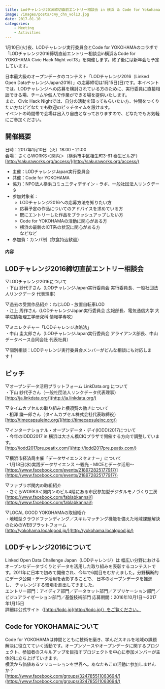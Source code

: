 ```yaml
---
title: Lodチャレンジ2016締切直前エントリー相談会 in 横浜 ＆ Code for Yokohama - Civic Hack Night vol.13
image: /images/posts/c4y_chn_vol13.jpg
date: 2017-01-10
categories:
    - Meeting
    - Activities
---
```


1月10日(火)夜、LODチャレンジ実行委員会とCode for YOKOHAMAのコラボで「LODチャレンジ2016締切直前エントリー相談会in横浜＆Code for YOKOHAMA Civic Hack Night vol.13」を開催します。終了後には新年会も予定しています。  

日本最大級のオープンデータのコンテスト「LODチャレンジ2016（Linked Open DataチャレンジJapan2016）」の応募締切は1月15日(日)です。本イベントでは、LODチャレンジへの応募を検討されている方のために、実行委員に直接相談できる場、チームや個人で作業ができる場を提供いたします。  
また、Civic Hack Nightでは、自分の活動を知ってもらいたい方、仲間をつくりたい方などどなたでも歓迎のピッチタイムを設けます。  
イベントの時間帯で会場は出入り自由となっておりますので、どなたでもお気軽にご参加ください。  

## 開催概要
日時：2017年1月10日（火）18:00 - 21:00  
会場：さくらWORKS＜関内＞（横浜市中区相生町3-61 泰生ビル2F）  
[http://sakuraworks.org/access/](http://sakuraworks.org/access/)
* 主催：LODチャレンジJapan実行委員会  
* 共催：Code for YOKOHAMA  
* 協力：NPO法人横浜コミュニティデザイン・ラボ、一般社団法人リンクデータ  
* 参加対象者：  
	* LODチャレンジ2016への応募方法を知りたい方
	* 応募予定の作品についてのアドバイスを求めている方
	* 既にエントリーした作品をブラッシュアップしたい方
	* Code for YOKOHAMAの活動に関心がある方
	* 横浜の最新のICT系の状況に関心がある方  
などなど　　
* 参加費：カンパ制（飲食持込歓迎）

#### 内容
## LODチャレンジ2016締切直前エントリー相談会
▽LODチャレンジ2016について  
・下山 紗代子さん（LODチャレンジJapan実行委員会 実行委員長、一般社団法人リンクデータ 代表理事）　　

▽過去の受賞作品紹介：ねじLOD・放置自転車LOD  
・江上 周作さん（LODチャレンジJapan実行委員会 広報部長、電気通信大学 大学院情報理工学研究科 情報学専攻）  

▽ミニレクチャー「LODチャレンジ攻略法」  
・中山 圭太郎さん（LODチャレンジJapan実行委員会 アライアンス部長、中山データベース合同会社 代表社員）  

▽個別相談：LODチャレンジ実行委員会メンバーがどんな相談にも対応します！  

## ピッチ
▽オープンデータ活用プラットフォーム LinkData.org について  
・下山 紗代子さん（一般社団法人リンクデータ代表理事）  
[http://ja.linkdata.org/](http://ja.linkdata.org/)  

▽タイムカプセルの取り組みと横須賀の動きについて  
・相澤 謙一郎さん（タイムカプセル株式会社代表取締役）  
[http://timecapsuleinc.org/](http://timecapsuleinc.org/)  

▽インターナショナル・オープンデータ・デイ(IODD)2017について  
・今年のIODD2017 in 横浜は大さん橋CIQプラザで開催する方向で調整しています。  
[http://iodd2017pre.peatix.com/](http://iodd2017pre.peatix.com/)

▽横浜市経済局主催「データサイエンスセミナー」について  
・1月18日(水)実践データサイエンス 〜観光・MICEとデータ活用〜  
[https://www.facebook.com/events/218972825177917/](https://www.facebook.com/events/218972825177917/)  

▽ファブラボ関内の取組紹介  
・さくらWORKS＜関内＞のビル4階にある市民参加型デジタルモノづくり工房  
[https://www.facebook.com/fablabkannai/](https://www.facebook.com/fablabkannai/)  

▽LOCAL GOOD YOKOHAMAの取組紹介  
・地域型クラウドファンディング／スキルマッチング機能を備えた地域課題解決のためのWEBプラットフォーム  
[http://yokohama.localgood.jp/](http://yokohama.localgood.jp/)


## LODチャレンジ2016について
Linked Open Data Challenge Japan（LODチャレンジ）は 幅広い分野におけるオープンなデータづくりとデータを活用した取り組みを表彰するコンテストです。2011年に日本で初めて開催され、今年で6期⽬をむかえました。分野横断的にデータ公開・データ活⽤を表彰することで、 日本のオープンデータを推進し、 チャレンジする環境を創出してきました。  
エントリー部門：アイディア部門／データセット部門／アプリケーション部門／ビジュアライゼーション部門／基盤技術部門
応募期間：2016年10月1日～2017年1月15日  
詳細は公式サイト（[http://lodc.jp](http://lodc.jp)）をご覧ください。

## Code for YOKOHAMAについて
Code for YOKOHAMAは仲間とともに技術を磨き、学んだスキルを地域の課題解決に役立てていく活動です。オープンソースやオープンデータに関するプロジェクト、参加者のスキルアップを目指すプロジェクトを中心に参加メンバーが主体的に立ち上げていきます。  
横浜から価値あるソリューションを世界へ。あなたもこの活動に参加しませんか？  
[https://www.facebook.com/groups/324785511063694/](https://www.facebook.com/groups/324785511063694/)

